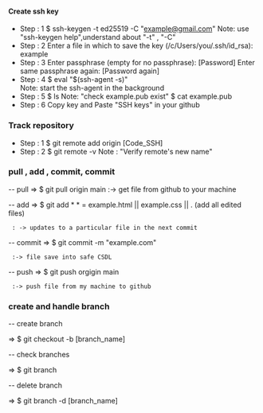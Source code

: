 
 #### Create ssh key
 
 - Step : 1
   $ ssh-keygen -t ed25519 -C "example@gmail.com"
      Note: use "ssh-keygen help",understand about "-t" , "-C"
 - Step : 2 
  Enter a file in which to save the key (/c/Users/you/.ssh/id_rsa): example
 - Step : 3
   Enter passphrase (empty for no passphrase): [Password] 
   Enter same passphrase again: [Password again]
 - Step : 4
   $ eval "$(ssh-agent -s)"  
      Note: start the ssh-agent in the background
 - Step : 5
   $ ls 
     Note: "check example.pub exist"
   $ cat example.pub
 - Step : 6
   Copy key and Paste "SSH keys" in your github 

### Track repository

- Step : 1
  $ git remote add origin [Code_SSH]
- Step : 2
  $ git remote -v
  Note : "Verify remote's new name"
### pull , add ,  commit, commit
-- pull => $ git pull origin main  :-> get file from github to your machine


-- add  => $ git add *
     * = example.html || example.css || . (add all edited files)

     : -> updates to a particular file in the next commit
-- commit => $ git commit -m "example.com"


     :-> file save into safe CSDL
-- push => $ git push orgigin main


     :-> push file from my machine to github

### create and handle branch

-- create branch 

 => $ git checkout -b [branch_name]

-- check branches

 => $ git branch

-- delete branch

=> $ git branch -d [branch_name]